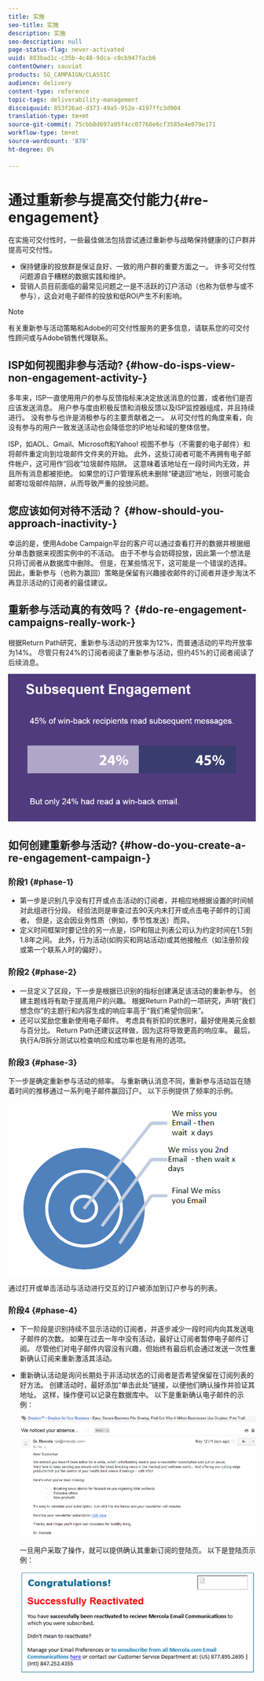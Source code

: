 ```yaml
---
title: 实施
seo-title: 实施
description: 实施
seo-description: null
page-status-flag: never-activated
uuid: 883bad1c-c35b-4c48-9dca-c0cb947facb6
contentOwner: sauviat
products: SG_CAMPAIGN/CLASSIC
audience: delivery
content-type: reference
topic-tags: deliverability-management
discoiquuid: 853f26ad-d373-49a5-952e-4197ffc3d904
translation-type: tm+mt
source-git-commit: 75cbb8d697a95f4cc07768e6cf3585e4e079e171
workflow-type: tm+mt
source-wordcount: '878'
ht-degree: 0%

---
```



# 通过重新参与提高交付能力{#re-engagement}

在实施可交付性时，一些最佳做法包括尝试通过重新参与战略保持健康的订户群并提高可交付性。

* 保持健康的投放群是保证良好、一致的用户群的重要方面之一。 许多可交付性问题源自于糟糕的数据实践和维护。
* 营销人员目前面临的最常见问题之一是不活跃的订户活动（也称为低参与或不参与），这会对电子邮件的投放和低ROI产生不利影响。

>[!NOTE]
>
>有关重新参与活动策略和Adobe的可交付性服务的更多信息，请联系您的可交付性顾问或与Adobe销售代理联系。

## ISP如何视图非参与活动? {#how-do-isps-view-non-engagement-activity-}

多年来，ISP一直使用用户的参与反馈指标来决定放送消息的位置，或者他们是否应该发送消息。 用户参与度由积极反馈和消极反馈以及ISP监控器组成，并且持续进行。 没有参与也许是消极参与的主要贡献者之一。 从可交付性的角度来看，向没有参与的用户一致发送活动也会降低您的IP地址和域的整体信誉。

ISP，如AOL、Gmail、Microsoft和Yahoo! 视图不参与（不需要的电子邮件）和将邮件重定向到垃圾邮件文件夹的开始。 此外，这些订阅者可能不再拥有电子邮件帐户，这可用作“回收”垃圾邮件陷阱。 这意味着该地址在一段时间内无效，并且所有消息都被拒绝。 如果您的订户管理系统未删除“硬退回”地址，则很可能会邮寄垃圾邮件陷阱，从而导致严重的投放问题。

## 您应该如何对待不活动？ {#how-should-you-approach-inactivity-}

幸运的是，使用Adobe Campaign平台的客户可以通过查看打开的数据并根据细分单击数据来视图实例中的不活动。 由于不参与会妨碍投放，因此第一个想法是只将订阅者从数据库中删除。 但是，在某些情况下，这可能是一个错误的选择。 因此，重新参与（也称为赢回）策略是保留有兴趣接收邮件的订阅者并逐步淘汰不再显示活动的订阅者的最佳建议。

## 重新参与活动真的有效吗？ {#do-re-engagement-campaigns-really-work-}

根据Return Path研究，重新参与活动的开放率为12%，而普通活动的平均开放率为14%。 尽管只有24%的订阅者阅读了重新参与活动，但约45%的订阅者阅读了后续消息。

![](assets/deliverability_implementation_1.png)

## 如何创建重新参与活动? {#how-do-you-create-a-re-engagement-campaign-}

### 阶段1 {#phase-1}

* 第一步是识别几乎没有打开或点击活动的订阅者，并相应地根据设置的时间帧对此组进行分段。 经验法则是审查过去90天内未打开或点击电子邮件的订阅者。 但是，这会因业务性质（例如，季节性发送）而异。
* 定义时间框架时要记住的另一点是，ISP和阻止列表公司认为约定时间在1.5到1.8年之间。 此外，行为活动(如购买和网站活动)或其他接触点（如注册阶段或第一个联系人时的偏好）。

### 阶段2 {#phase-2}

* 一旦定义了区段，下一步是根据已识别的指标创建满足该活动的重新参与。 创建主题线将有助于提高用户的兴趣。 根据Return Path的一项研究，声明“我们想念你”的主题行和内容生成的响应率高于“我们希望你回来”。
* 还可以奖励您重新使用电子邮件。 考虑具有折扣的优惠时，最好使用美元金额与百分比。 Return Path还建议这样做，因为这将导致更高的响应率。 最后，执行A/B拆分测试以检查响应和成功率也是有用的选项。

### 阶段3 {#phase-3}

下一步是确定重新参与活动的频率。 与重新确认消息不同，重新参与活动旨在随着时间的推移通过一系列电子邮件赢回订户。 以下示例提供了频率的示例。

![](assets/deliverability_implementation_2.png)

通过打开或单击活动与活动进行交互的订户被添加到订户参与的列表。

### 阶段4 {#phase-4}

* 下一阶段是识别持续不显示活动的订阅者，并逐步减少一段时间内向其发送电子邮件的次数。 如果在过去一年中没有活动，最好让订阅者暂停电子邮件订阅。 尽管他们对电子邮件内容没有兴趣，但始终有最后机会通过发送一次性重新确认订阅来重新激活其活动。
* 重新确认活动是询问长期处于非活动状态的订阅者是否希望保留在订阅列表的好方法。 创建活动时，最好添加“单击此处”链接，以便他们确认操作并验证其地址。 这样，操作便可以记录在数据库中。 以下是重新确认电子邮件的示例：

   ![](assets/deliverability_implementation_3.png)

   一旦用户采取了操作，就可以提供确认其重新订阅的登陆页。 以下是登陆页示例：

   ![](assets/deliverability_implementation_4.png)
